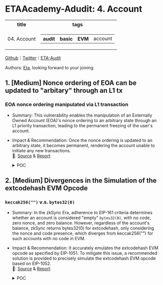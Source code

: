 # ETAAcademy-Adudit: 4. Account

<table>
  <tr>
    <th>title</th>
    <th>tags</th>
  </tr>
  <tr>
    <td>04. Account</td>
    <td>
      <table>
        <tr>
          <th>audit</th>
          <th>basic</th>
          <th>EVM</th>
          <td>account</td>
        </tr>
      </table>
    </td>
  </tr>
</table>

[Github](https://github.com/ETAAcademy)｜[Twitter](https://twitter.com/ETAAcademy)｜[ETA-Audit](https://github.com/ETAAcademy/ETAAcademy-Audit)

Authors: [Eta](https://twitter.com/pwhattie), looking forward to your joining

## 1. [Medium] Nonce ordering of EOA can be updated to "arbitary" through an L1 tx

### EOA nonce ordering manipulated via L1 transaction

- Summary: This vulnerability enables the manipulation of an Externally Owned Account (EOA)'s nonce ordering to an arbitrary state through an L1 priority transaction, leading to the permanent freezing of the user's account.
- Impact & Recommendation: Once the nonce ordering is updated to an arbitrary state, it becomes permanent, rendering the account unable to initiate any new transactions.
  <br> 🐬: [Source](https://github.com/code-423n4/2023-10-zksync-findings/issues/861) & [Report](https://code4rena.com/reports/2023-10-zksync)

  <details><summary>POC</summary>

  ```solidity

    function _validateTransaction(
        bytes32 _suggestedSignedHash,
        Transaction calldata _transaction
    ) internal returns (bytes4 magic) {
        // Note, that nonce holder can only be called with "isSystem" flag.
        SystemContractsCaller.systemCallWithPropagatedRevert(
            uint32(gasleft()),
            address(NONCE_HOLDER_SYSTEM_CONTRACT),
            0,
            abi.encodeCall(INonceHolder.incrementMinNonceIfEquals, (_transaction.nonce))
        );
    function incrementMinNonceIfEquals(uint256 _expectedNonce) external onlySystemCall {
        uint256 addressAsKey = uint256(uint160(msg.sender));
        uint256 oldRawNonce = rawNonces[addressAsKey];
        (, uint256 oldMinNonce) = _splitRawNonce(oldRawNonce);
        require(oldMinNonce == _expectedNonce, "Incorrect nonce");
        unchecked {
            rawNonces[addressAsKey] = oldRawNonce + 1;
        }
    }

     // Checks whether the nonce `nonce` have been already used for
        // account `from`. Reverts if the nonce has not been used properly.
        function ensureNonceUsage(from, nonce, shouldNonceBeUsed) {
            // INonceHolder.validateNonceUsage selector
            mstore(0, {{RIGHT_PADDED_VALIDATE_NONCE_USAGE_SELECTOR}})
            mstore(4, from)
            mstore(36, nonce)
            mstore(68, shouldNonceBeUsed)
            let success := call(
                gas(),
                NONCE_HOLDER_ADDR(),
                0,
                0,
                100,
                0,
                0
            )
            if iszero(success) {
                revertWithReason(
                    ACCOUNT_TX_VALIDATION_ERR_CODE(),
                    1
                )
            }
        }
    function validateNonceUsage(address _address, uint256 _key, bool _shouldBeUsed) external view {
        bool isUsed = isNonceUsed(_address, _key);
        if (isUsed && !_shouldBeUsed) {
            revert("Reusing the same nonce twice");
        } else if (!isUsed && _shouldBeUsed) {
            revert("The nonce was not set as used");
        }
    }
    function isNonceUsed(address _address, uint256 _nonce) public view returns (bool) {
        uint256 addressAsKey = uint256(uint160(_address));
        return (_nonce < getMinNonce(_address) || nonceValues[addressAsKey][_nonce] > 0);
    }

    function _execute(Transaction calldata _transaction) internal {
        address to = address(uint160(_transaction.to));
        uint128 value = Utils.safeCastToU128(_transaction.value);
        bytes calldata data = _transaction.data;
        uint32 gas = Utils.safeCastToU32(gasleft());
        // Note, that the deployment method from the deployer contract can only be called with a "systemCall" flag.
        bool isSystemCall;
        if (to == address(DEPLOYER_SYSTEM_CONTRACT) && data.length >= 4) {
            bytes4 selector = bytes4(data[:4]);
            // Check that called function is the deployment method,
            // the others deployer method is not supposed to be called from the default account.
            isSystemCall =
                selector == DEPLOYER_SYSTEM_CONTRACT.create.selector ||
                selector == DEPLOYER_SYSTEM_CONTRACT.create2.selector ||
                selector == DEPLOYER_SYSTEM_CONTRACT.createAccount.selector ||
                selector == DEPLOYER_SYSTEM_CONTRACT.create2Account.selector;
        }

            function msgValueSimulatorMimicCall(to, from, value, dataPtr) -> success {
                // Only calls to the deployer system contract are allowed to be system
                let isSystem := eq(to, CONTRACT_DEPLOYER_ADDR())
                success := mimicCallOnlyResult(
                    MSG_VALUE_SIMULATOR_ADDR(),
                    from,
                    dataPtr,
                    0,
                    1,
                    value,
                    to,
                    isSystem
                )
            }

    function updateNonceOrdering(AccountNonceOrdering _nonceOrdering) external onlySystemCall {
        AccountInfo memory currentInfo = accountInfo[msg.sender];
        require(
            _nonceOrdering == AccountNonceOrdering.Arbitrary &&
                currentInfo.nonceOrdering == AccountNonceOrdering.Sequential,
            "It is only possible to change from sequential to arbitrary ordering"
        );
        currentInfo.nonceOrdering = _nonceOrdering;
        _storeAccountInfo(msg.sender, currentInfo);
        emit AccountNonceOrderingUpdated(msg.sender, _nonceOrdering);
    }


  ```

  </details>

## 2. [Medium] Divergences in the Simulation of the extcodehash EVM Opcode

### `keccak256("")` v.s. `bytes32(0)`

- Summary: In the zkSync Era, adherence to EIP-161 criteria determines whether an account is considered "empty" `bytes32(0)`, with no code, zero nonce, and zero balance. However, regardless of the account's balance, zkSync returns bytes32(0) for extcodehash, only considering the nonce and code presence, which diverges from keccak256("") for such accounts with no code in EVM.
- Impact & Recommendation: It accurately emulates the extcodehash EVM opcode as specified by EIP-1051. To mitigate this issue, a recommended solution is provided to precisely simulate the extcodehash EVM opcode based on EIP-1052.
  <br> 🐬: [Source](https://github.com/code-423n4/2023-10-zksync-findings/issues/133) & [Report](https://code4rena.com/reports/2023-10-zksync)

  <details><summary>POC</summary>

  ```solidity

  function getCodeHash(uint256 _input) external view override returns (bytes32) {
        address account = address(uint160(_input));
        if (uint160(account) <= CURRENT_MAX_PRECOMPILE_ADDRESS && account.balance != 0) {
            return EMPTY_STRING_KECCAK;
        } else if (uint160(account) <= CURRENT_MAX_PRECOMPILE_ADDRESS && address(account).balance == 0) {
            return bytes32(0);
        }
        bytes32 codeHash = getRawCodeHash(account);
        if (codeHash == 0x00 && NONCE_HOLDER_SYSTEM_CONTRACT.getRawNonce(account) > 0) {
            codeHash = EMPTY_STRING_KECCAK;
        }
        else if (Utils.isContractConstructing(codeHash)) {
            codeHash = EMPTY_STRING_KECCAK;
        } else if (codeHash == 0x00 && NONCE_HOLDER_SYSTEM_CONTRACT.getRawNonce(account) == 0 && address(account).balance != 0) {
            codeHash = EMPTY_STRING_KECCAK;
        }
        return codeHash;
    }

  ```

  </details>
